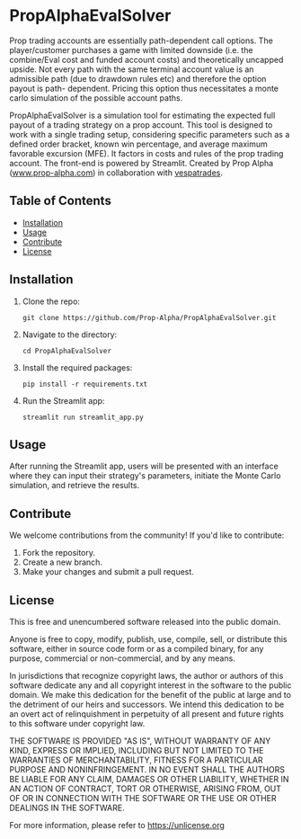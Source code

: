 # PropAlphaEvalSolver

Prop trading accounts are essentially path-dependent call options. The player/customer
purchases a game with limited downside (i.e. the combine/Eval cost and funded account costs)
and theoretically uncapped upside. Not every path with the same terminal account value
is an admissible path (due to drawdown rules etc) and therefore the option payout is path-
dependent. Pricing this option thus necessitates a monte carlo simulation of the possible
account paths.

PropAlphaEvalSolver is a simulation tool for estimating the expected full payout 
of a trading strategy on a prop account. This tool is designed to work with 
a single trading setup, considering specific parameters such as a defined order 
bracket, known win percentage, and average maximum favorable excursion (MFE). It 
factors in costs and rules of the prop trading account. The front-end is powered 
by Streamlit. Created by Prop Alpha (www.prop-alpha.com) in collaboration with 
[vespatrades](https://github.com/vespatrades).


## Table of Contents

- [Installation](#installation)
- [Usage](#usage)
- [Contribute](#contribute)
- [License](#license)

## Installation

1. Clone the repo:
   ```
   git clone https://github.com/Prop-Alpha/PropAlphaEvalSolver.git
   ```

2. Navigate to the directory:
   ```
   cd PropAlphaEvalSolver
   ```

3. Install the required packages:
   ```
   pip install -r requirements.txt
   ```

4. Run the Streamlit app:
   ```
   streamlit run streamlit_app.py
   ```

## Usage

After running the Streamlit app, users will be presented with an interface
where they can input their strategy's parameters, initiate the Monte Carlo
simulation, and retrieve the results.


## Contribute

We welcome contributions from the community! If you'd like to contribute:

1. Fork the repository.
2. Create a new branch.
3. Make your changes and submit a pull request.

## License

This is free and unencumbered software released into the public domain.

Anyone is free to copy, modify, publish, use, compile, sell, or
distribute this software, either in source code form or as a compiled
binary, for any purpose, commercial or non-commercial, and by any
means.

In jurisdictions that recognize copyright laws, the author or authors
of this software dedicate any and all copyright interest in the
software to the public domain. We make this dedication for the benefit
of the public at large and to the detriment of our heirs and
successors. We intend this dedication to be an overt act of
relinquishment in perpetuity of all present and future rights to this
software under copyright law.

THE SOFTWARE IS PROVIDED "AS IS", WITHOUT WARRANTY OF ANY KIND,
EXPRESS OR IMPLIED, INCLUDING BUT NOT LIMITED TO THE WARRANTIES OF
MERCHANTABILITY, FITNESS FOR A PARTICULAR PURPOSE AND NONINFRINGEMENT.
IN NO EVENT SHALL THE AUTHORS BE LIABLE FOR ANY CLAIM, DAMAGES OR
OTHER LIABILITY, WHETHER IN AN ACTION OF CONTRACT, TORT OR OTHERWISE,
ARISING FROM, OUT OF OR IN CONNECTION WITH THE SOFTWARE OR THE USE OR
OTHER DEALINGS IN THE SOFTWARE.

For more information, please refer to <https://unlicense.org>

